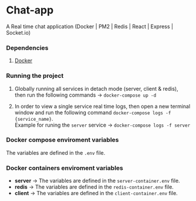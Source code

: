 # Chat-app
A Real time chat application (Docker | PM2 | Redis | React | Express | Socket.io)


### Dependencies
1. [Docker](https://docs.docker.com/install/)


### Running the project
1.  Globally running all services in detach mode (server, client & redis),  
    then run the following commands -> `docker-compose up -d`

2.  In order to view a single service real time logs, then open a new terminal   
    window and run the following command `docker-compose logs -f {service_name}`.  
    Example for runing the `server` service -> `docker-compose logs -f server`


### Docker compose enviroment variables
The variables are defined in the `.env` file.


### Docker containers enviroment variables
* __server__ -> The variables are defined in the `server-container.env` file.
* __redis__ -> The variables are defined in the `redis-container.env` file.
* __client__ -> The variables are defined in the `client-container.env` file.